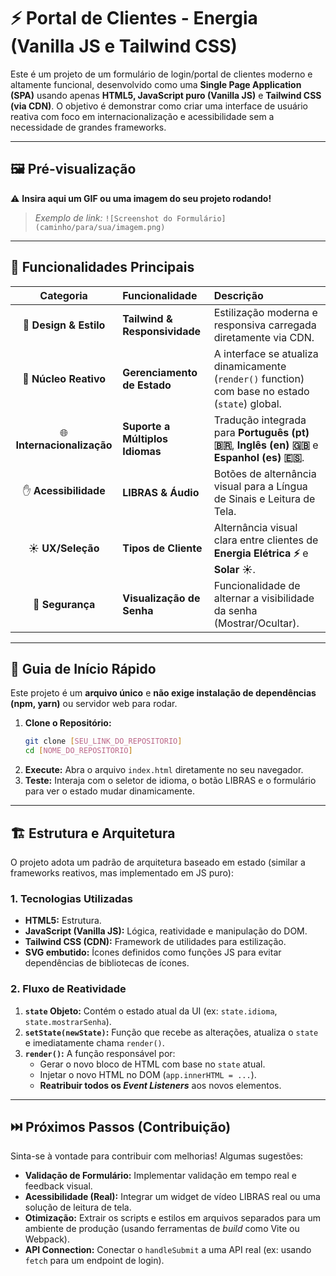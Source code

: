 # ⚡ Portal de Clientes - Energia (Vanilla JS e Tailwind CSS)

Este é um projeto de um formulário de login/portal de clientes moderno e altamente funcional, desenvolvido como uma **Single Page Application (SPA)** usando apenas **HTML5, JavaScript puro (Vanilla JS)** e **Tailwind CSS (via CDN)**. O objetivo é demonstrar como criar uma interface de usuário reativa com foco em internacionalização e acessibilidade sem a necessidade de grandes frameworks.

-----

## 🖼️ Pré-visualização

⚠️ **Insira aqui um GIF ou uma imagem do seu projeto rodando\!**

> *Exemplo de link:* `![Screenshot do Formulário](caminho/para/sua/imagem.png)`

-----

## 🌟 Funcionalidades Principais

| Categoria | Funcionalidade | Descrição |
| :---: | :--- | :--- |
| 🎨 **Design & Estilo** | **Tailwind & Responsividade** | Estilização moderna e responsiva carregada diretamente via CDN. |
| 🧠 **Núcleo Reativo** | **Gerenciamento de Estado** | A interface se atualiza dinamicamente (`render()` function) com base no estado (`state`) global. |
| 🌐 **Internacionalização** | **Suporte a Múltiplos Idiomas** | Tradução integrada para **Português (pt) 🇧🇷**, **Inglês (en) 🇬🇧** e **Espanhol (es) 🇪🇸**. |
| ✋ **Acessibilidade** | **LIBRAS & Áudio** | Botões de alternância visual para a Língua de Sinais e Leitura de Tela. |
| ☀️ **UX/Seleção** | **Tipos de Cliente** | Alternância visual clara entre clientes de **Energia Elétrica ⚡** e **Solar ☀️**. |
| 🔑 **Segurança** | **Visualização de Senha** | Funcionalidade de alternar a visibilidade da senha (Mostrar/Ocultar). |

-----

## 🚀 Guia de Início Rápido

Este projeto é um **arquivo único** e **não exige instalação de dependências (npm, yarn)** ou servidor web para rodar.

1.  **Clone o Repositório:**
    ```bash
    git clone [SEU_LINK_DO_REPOSITORIO]
    cd [NOME_DO_REPOSITORIO]
    ```
2.  **Execute:** Abra o arquivo `index.html` diretamente no seu navegador.
3.  **Teste:** Interaja com o seletor de idioma, o botão LIBRAS e o formulário para ver o estado mudar dinamicamente.

-----

## 🏗️ Estrutura e Arquitetura

O projeto adota um padrão de arquitetura baseado em estado (similar a frameworks reativos, mas implementado em JS puro):

### 1\. Tecnologias Utilizadas

  * **HTML5:** Estrutura.
  * **JavaScript (Vanilla JS):** Lógica, reatividade e manipulação do DOM.
  * **Tailwind CSS (CDN):** Framework de utilidades para estilização.
  * **SVG embutido:** Ícones definidos como funções JS para evitar dependências de bibliotecas de ícones.

### 2\. Fluxo de Reatividade

1.  **`state` Objeto:** Contém o estado atual da UI (ex: `state.idioma`, `state.mostrarSenha`).
2.  **`setState(newState)`:** Função que recebe as alterações, atualiza o `state` e imediatamente chama `render()`.
3.  **`render()`:** A função responsável por:
      * Gerar o novo bloco de HTML com base no `state` atual.
      * Injetar o novo HTML no DOM (`app.innerHTML = ...`).
      * **Reatribuir todos os *Event Listeners*** aos novos elementos.

-----

## ⏭️ Próximos Passos (Contribuição)

Sinta-se à vontade para contribuir com melhorias\! Algumas sugestões:

  * **Validação de Formulário:** Implementar validação em tempo real e feedback visual.
  * **Acessibilidade (Real):** Integrar um widget de vídeo LIBRAS real ou uma solução de leitura de tela.
  * **Otimização:** Extrair os scripts e estilos em arquivos separados para um ambiente de produção (usando ferramentas de *build* como Vite ou Webpack).
  * **API Connection:** Conectar o `handleSubmit` a uma API real (ex: usando `fetch` para um endpoint de login).
